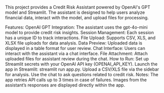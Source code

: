 This project provides a Credit Risk Assistant powered by OpenAI's GPT model and Streamlit. The assistant is designed to help users analyze financial data, interact with the model, and upload files for processing.

Features:
OpenAI GPT Integration: The assistant uses the gpt-4o-mini model to provide credit risk insights.
Session Management: Each session has a unique ID to track interactions.
File Upload: Supports CSV, XLS, and XLSX file uploads for data analysis.
Data Preview: Uploaded data is displayed in a table format for user review.
Chat Interface: Users can interact with the assistant via a chat interface.
File Attachment: Attach uploaded files for assistant review during the chat.
How to Run:
Set up Streamlit secrets with your OpenAI API key (OPENAI_API_KEY).
Launch the app in Streamlit: streamlit run app.py.
Upload a CSV/XLS file via the sidebar for analysis.
Use the chat to ask questions related to credit risk.
Notes:
The app retries API calls up to 3 times in case of failures.
Images from the assistant’s responses are displayed directly within the app.

